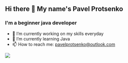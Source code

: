 ## Hi there 👋 My name's Pavel Protsenko

### I'm a beginner java developer

- 🔭 I’m currently working on my skills everyday
- 🌱 I’m currently learning Java
- 📫 How to reach me: pavelprotsenko@outlook.com

<a href="https://t.me/let_my_sunshine"><img src="https://img.shields.io/badge/Telegram-2CA5E0?style=for-the-badge&logo=telegram&logoColor=white" /></a>
